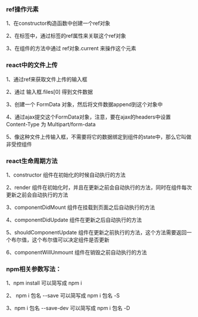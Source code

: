 ### ref操作元素

1、在constructor构造函数中创建一个ref对象

2、在标签中，通过标签的ref属性来关联这个ref对象

3、在组件的方法中通过  ref对象.current 来操作这个元素



### react中的文件上传

1、通过ref来获取文件上传的输入框

2、通过  输入框.files[0] 得到文件数据

3、创建一个 FormData 对象，然后将文件数据append到这个对象中

4、通过ajax提交这个FormData对象，注意，要在ajax的headers中设置 Content-Type 为 Multipart/form-data

5、像这种文件上传输入框，不需要将它的数据绑定到组件的state中，那么它叫做 非受控组件



### react生命周期方法

1、constructor 组件在初始化的时候自动执行的方法

2、render  组件在初始化时，并且在更新之前会自动执行的方法，同时在组件每次更新之前会自动执行的方法

3、componentDidMount  组件在挂载到页面之后自动执行的方法

4、componentDidUpdate   组件在更新之后自动执行的方法

5、shouldComponentUpdate  组件在更新之前执行的方法，这个方法需要返回一个布尔值，这个布尔值可以决定组件是否更新

6、componentWillUnmount  组件在销毁之前自动执行的方法



### npm相关参数写法：

1、npm install   可以简写成 npm i

2、 npm i 包名  --save     可以简写成   npm i 包名  -S

3、npm i 包名  --save-dev     可以简写成   npm i 包名  -D